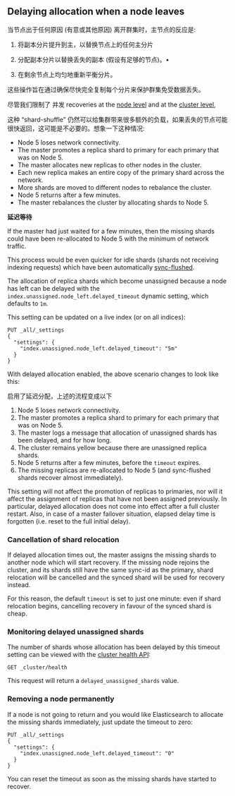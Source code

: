 ## Delaying allocation when a node leaves

当节点出于任何原因 (有意或其他原因) 离开群集时，主节点的反应是: 

1. 将副本分片提升到主，以替换节点上的任何主分片

2. 分配副本分片以替换丢失的副本 (假设有足够的节点)。•

3. 在剩余节点上均匀地重新平衡分片。

   

这些操作旨在通过确保尽快完全复制每个分片来保护群集免受数据丢失。



尽管我们限制了 并发 recoveries at the [node level](https://www.elastic.co/guide/en/elasticsearch/reference/7.13/recovery.html) and at the [cluster level](https://www.elastic.co/guide/en/elasticsearch/reference/7.13/shards-allocation.html),

这种 “shard-shuffle” 仍然可以给集群带来很多额外的负载，如果丢失的节点可能很快返回，这可能是不必要的。想象一下这种情况:



- Node 5 loses network connectivity.
- The master promotes a replica shard to primary for each primary that was on Node 5.
- The master allocates new replicas to other nodes in the cluster.
- Each new replica makes an entire copy of the primary shard across the network.
- More shards are moved to different nodes to rebalance the cluster.
- Node 5 returns after a few minutes.
- The master rebalances the cluster by allocating shards to Node 5.



**延迟等待**

If the master had just waited for a few minutes, then the missing shards could have been re-allocated to Node 5 with the minimum of network traffic. 



This process would be even quicker for idle shards (shards not receiving indexing requests) which have been automatically [sync-flushed](https://www.elastic.co/guide/en/elasticsearch/reference/7.13/indices-synced-flush-api.html).



The allocation of replica shards which become unassigned because a node has left can be delayed with the `index.unassigned.node_left.delayed_timeout` dynamic setting, which defaults to `1m`.

This setting can be updated on a live index (or on all indices):

```console
PUT _all/_settings
{
  "settings": {
    "index.unassigned.node_left.delayed_timeout": "5m"
  }
}
```

With delayed allocation enabled, the above scenario changes to look like this:

启用了延迟分配，上述的流程变成以下

1. Node 5 loses network connectivity.
2. The master promotes a replica shard to primary for each primary that was on Node 5.
3. The master logs a message that allocation of unassigned shards has been delayed, and for how long.
4. The cluster remains yellow because there are unassigned replica shards.
5. Node 5 returns after a few minutes, before the `timeout` expires.
6. The missing replicas are re-allocated to Node 5 (and sync-flushed shards recover almost immediately).

This setting will not affect the promotion of replicas to primaries, nor will it affect the assignment of replicas that have not been assigned previously. In particular, delayed allocation does not come into effect after a full cluster restart. Also, in case of a master failover situation, elapsed delay time is forgotten (i.e. reset to the full initial delay).



### Cancellation of shard relocation

If delayed allocation times out, the master assigns the missing shards to another node which will start recovery. If the missing node rejoins the cluster, and its shards still have the same sync-id as the primary, shard relocation will be cancelled and the synced shard will be used for recovery instead.



For this reason, the default `timeout` is set to just one minute: even if shard relocation begins, cancelling recovery in favour of the synced shard is cheap.





### Monitoring delayed unassigned shards

The number of shards whose allocation has been delayed by this timeout setting can be viewed with the [cluster health API](https://www.elastic.co/guide/en/elasticsearch/reference/7.13/cluster-health.html):

```console
GET _cluster/health 
```

This request will return a `delayed_unassigned_shards` value.



### Removing a node permanently

If a node is not going to return and you would like Elasticsearch to allocate the missing shards immediately, just update the timeout to zero:

```console
PUT _all/_settings
{
  "settings": {
    "index.unassigned.node_left.delayed_timeout": "0"
  }
}
```

You can reset the timeout as soon as the missing shards have started to recover.

